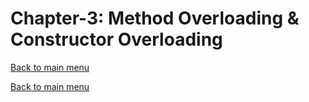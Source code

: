 # Chapter-3: Method Overloading & Constructor Overloading
[Back to main menu](../../README.md)

[Back to main menu](../../README.md)